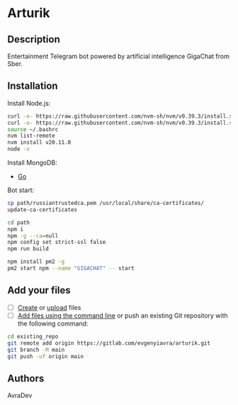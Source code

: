 # Arturik

## Description

Entertainment Telegram bot powered by artificial intelligence GigaChat from Sber.

## Installation

Install Node.js:

```bash
curl -o- https://raw.githubusercontent.com/nvm-sh/nvm/v0.39.3/install.sh
curl -o- https://raw.githubusercontent.com/nvm-sh/nvm/v0.39.3/install.sh | bash
source ~/.bashrc
nvm list-remote
nvm install v20.11.0
node -v
```

Install MongoDB:

- [Go](https://www.mongodb.com/docs/manual/tutorial/install-mongodb-on-ubuntu/)

Bot start:

```bash
cp path/russiantrustedca.pem /usr/local/share/ca-certificates/
update-ca-certificates

cd path
npm i
npm -g --ca=null
npm config set strict-ssl false
npm run build

npm install pm2 -g
pm2 start npm --name "GIGACHAT" -- start
```

## Add your files

- [ ] [Create](https://docs.gitlab.com/ee/user/project/repository/web_editor.html#create-a-file) or [upload](https://docs.gitlab.com/ee/user/project/repository/web_editor.html#upload-a-file) files
- [ ] [Add files using the command line](https://docs.gitlab.com/ee/gitlab-basics/add-file.html#add-a-file-using-the-command-line) or push an existing Git repository with the following command:

```bash
cd existing_repo
git remote add origin https://gitlab.com/evgenyiavra/arturik.git
git branch -M main
git push -uf origin main
```

## Authors

AvraDev
